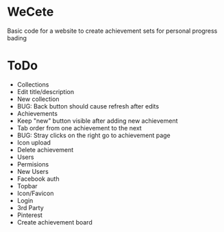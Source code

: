 WeCete
======

Basic code for a website to create achievement sets for personal progress bading

ToDo
====

* Collections
 * Edit title/description
 * New collection
 * BUG: Back button should cause refresh after edits
* Achievements
 * Keep "new" button visible after adding new achievement
 * Tab order from one achievement to the next
 * BUG: Stray clicks on the right go to achievement page
 * Icon upload
 * Delete achievement
* Users
 * Permisions
 * New Users
  * Facebook auth
* Topbar
 * Icon/Favicon
 * Login
* 3rd Party
 * Pinterest
  * Create achievement board
